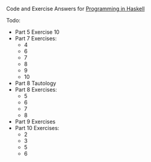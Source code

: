 Code and Exercise Answers for [Programming in Haskell](https://www.amazon.com/Programming-Haskell-Graham-Hutton-ebook/dp/B01JGMEA3U/ref=mt_kindle?_encoding=UTF8&me=)

Todo:
* Part 5 Exercise 10
* Part 7 Exercises:
  * 4
  * 6 
  * 7
  * 8
  * 9
  * 10
* Part 8 Tautology
* Part 8 Exercises:
  * 5
  * 6
  * 7
  * 8
* Part 9 Exercises
* Part 10 Exercises:
  * 2
  * 3
  * 5
  * 6
